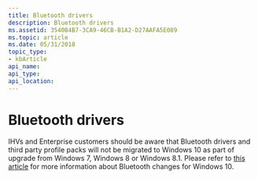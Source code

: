 ```yaml
---
title: Bluetooth drivers
description: Bluetooth drivers
ms.assetid: 3540B4B7-3CA9-46CB-B1A2-D27AAFA5E089
ms.topic: article
ms.date: 05/31/2018
topic_type: 
- kbArticle
api_name: 
api_type: 
api_location: 
---
```


# Bluetooth drivers

IHVs and Enterprise customers should be aware that Bluetooth drivers and third party profile packs will not be migrated to Windows 10 as part of upgrade from Windows 7, Windows 8 or Windows 8.1. Please refer to [this article](https://go.microsoft.com/fwlink/?LinkId=761240) for more information about Bluetooth changes for Windows 10.

 

 




